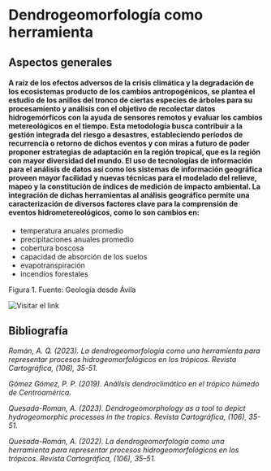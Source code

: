 #  **Dendrogeomorfología como herramienta**

## **Aspectos generales**


#### A raíz de los efectos adversos de la crisis climática y la degradación de los ecosistemas producto de los cambios antropogénicos, se plantea el estudio de los anillos del tronco de ciertas especies de árboles para su procesamiento y análisis con el objetivo de recolectar datos hidrogemórficos con la ayuda de sensores remotos y evaluar los cambios metereológicos en el tiempo. Esta metodología busca contribuir a la gestión integrada del riesgo a desastres, estableciendo períodos de recurrencia o retorno de dichos eventos y con miras a futuro de poder proponer estrategias de adaptación en la región tropical, que es la región con mayor diversidad del mundo. El uso de tecnologías de información para el análisis de datos así como los sistemas de información geográfica proveen mayor facilidad y nuevas técnicas para el modelado del relieve, mapeo y la constitución de índices de medición de impacto ambiental. La integración de dichas herramientas al análisis geográfico permite una caracterización de diversos factores clave para la comprensión de eventos hidrometereológicos, como lo son cambios en: 
* temperatura anuales promedio
* precipitaciones anuales promedio
* cobertura boscosa
* capacidad de absorción de los suelos
* evapotranspiración 
* incendios forestales


 Figura 1.  Fuente: Geología desde Ávila
 
 ![Visitar el link](https://geolodiaavila.files.wordpress.com/2019/11/figura1.png?w=1024.png)
 
 ## **Bibliografía** 
 
_Román, A. Q. (2023). La dendrogeomorfología como una herramienta para representar procesos hidrogeomorfológicos en los trópicos. Revista Cartográfica, (106), 35-51._

_Gómez Gómez, P. P. (2019). Análisis dendroclimático en el trópico húmedo de Centroamérica._

_Quesada-Roman, A. (2023). Dendrogeomorphology as a tool to depict hydrogeomorphic processes in the tropics. Revista Cartográfica, (106), 35-51._

_Quesada-Román, A. (2022). La dendrogeomorfología como una herramienta para representar procesos hidrogeomorfológicos en los trópicos. Revista Cartográfica, (106), 35–51._
 
